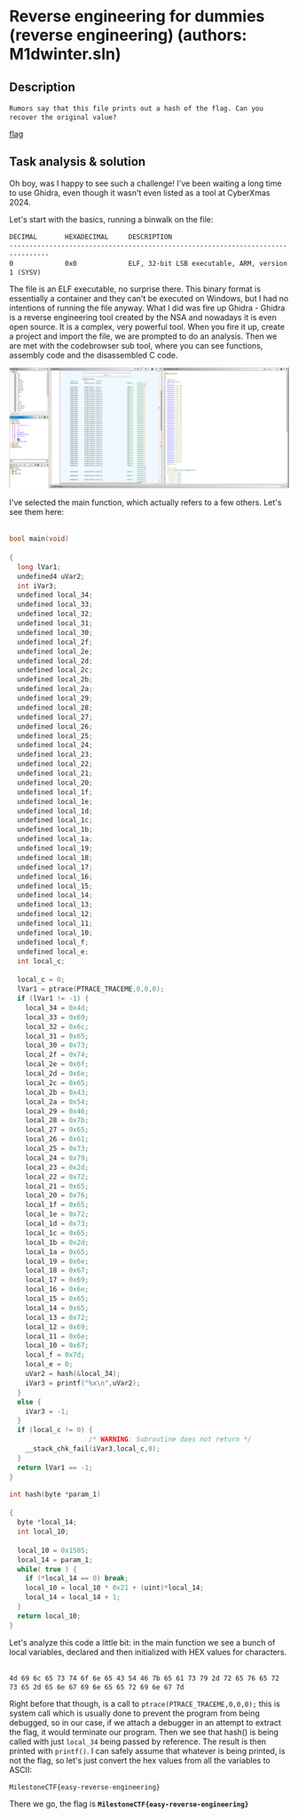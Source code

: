 # Reverse engineering for dummies (reverse engineering) (authors: M1dwinter.sln)

## Description

```shell
Rumors say that this file prints out a hash of the flag. Can you recover the original value?
```
[flag](flag)

## Task analysis & solution

Oh boy, was I happy to see such a challenge! I've been waiting a long time to use Ghidra, even though it wasn't even listed as a tool at CyberXmas 2024.

Let's start with the basics, running a binwalk on the file:

```shell
DECIMAL       HEXADECIMAL     DESCRIPTION
--------------------------------------------------------------------------------
0             0x0             ELF, 32-bit LSB executable, ARM, version 1 (SYSV)
```

The file is an ELF executable, no surprise there. This binary format is essentially a container and they can't be executed on Windows, but I had no intentions of running the file anyway. What I did was fire up Ghidra - Ghidra is a reverse engineering tool created by the NSA and nowadays it is even open source. It is a complex, very powerful tool. When you fire it up, create a project and import the file, we are prompted to do an analysis. Then we are met with the codebrowser sub tool, where you can see functions, assembly code and the disassembled C code.


![Image preview](1.png)

I've selected the main function, which actually refers to a few others. Let's see them here:

```C

bool main(void)

{
  long lVar1;
  undefined4 uVar2;
  int iVar3;
  undefined local_34;
  undefined local_33;
  undefined local_32;
  undefined local_31;
  undefined local_30;
  undefined local_2f;
  undefined local_2e;
  undefined local_2d;
  undefined local_2c;
  undefined local_2b;
  undefined local_2a;
  undefined local_29;
  undefined local_28;
  undefined local_27;
  undefined local_26;
  undefined local_25;
  undefined local_24;
  undefined local_23;
  undefined local_22;
  undefined local_21;
  undefined local_20;
  undefined local_1f;
  undefined local_1e;
  undefined local_1d;
  undefined local_1c;
  undefined local_1b;
  undefined local_1a;
  undefined local_19;
  undefined local_18;
  undefined local_17;
  undefined local_16;
  undefined local_15;
  undefined local_14;
  undefined local_13;
  undefined local_12;
  undefined local_11;
  undefined local_10;
  undefined local_f;
  undefined local_e;
  int local_c;
  
  local_c = 0;
  lVar1 = ptrace(PTRACE_TRACEME,0,0,0);
  if (lVar1 != -1) {
    local_34 = 0x4d;
    local_33 = 0x69;
    local_32 = 0x6c;
    local_31 = 0x65;
    local_30 = 0x73;
    local_2f = 0x74;
    local_2e = 0x6f;
    local_2d = 0x6e;
    local_2c = 0x65;
    local_2b = 0x43;
    local_2a = 0x54;
    local_29 = 0x46;
    local_28 = 0x7b;
    local_27 = 0x65;
    local_26 = 0x61;
    local_25 = 0x73;
    local_24 = 0x79;
    local_23 = 0x2d;
    local_22 = 0x72;
    local_21 = 0x65;
    local_20 = 0x76;
    local_1f = 0x65;
    local_1e = 0x72;
    local_1d = 0x73;
    local_1c = 0x65;
    local_1b = 0x2d;
    local_1a = 0x65;
    local_19 = 0x6e;
    local_18 = 0x67;
    local_17 = 0x69;
    local_16 = 0x6e;
    local_15 = 0x65;
    local_14 = 0x65;
    local_13 = 0x72;
    local_12 = 0x69;
    local_11 = 0x6e;
    local_10 = 0x67;
    local_f = 0x7d;
    local_e = 0;
    uVar2 = hash(&local_34);
    iVar3 = printf("%x\n",uVar2);
  }
  else {
    iVar3 = -1;
  }
  if (local_c != 0) {
                    /* WARNING: Subroutine does not return */
    __stack_chk_fail(iVar3,local_c,0);
  }
  return lVar1 == -1;
}
```

```C
int hash(byte *param_1)

{
  byte *local_14;
  int local_10;
  
  local_10 = 0x1505;
  local_14 = param_1;
  while( true ) {
    if (*local_14 == 0) break;
    local_10 = local_10 * 0x21 + (uint)*local_14;
    local_14 = local_14 + 1;
  }
  return local_10;
}
```

Let's analyze this code a little bit: in the main function we see a bunch of local variables, declared and then initialized with HEX values for characters.

```shell

4d 69 6c 65 73 74 6f 6e 65 43 54 46 7b 65 61 73 79 2d 72 65 76 65 72 73 65 2d 65 6e 67 69 6e 65 65 72 69 6e 67 7d

```

Right before that though, is a call to ``ptrace(PTRACE_TRACEME,0,0,0);`` this is system call which is usually done to prevent the program from being debugged, so in our case, if we attach a debugger in an attempt to extract the flag, it would terminate our program. Then we see that hash() is being called with just ``local_34`` being passed by reference. The result is then printed  with ``printf()``. I can safely assume that whatever is being printed, is not the flag, so let's just convert the hex values from all the variables to ASCII:

```
MilestoneCTF{easy-reverse-engineering}
```

There we go, the flag is **``MilestoneCTF{easy-reverse-engineering}``**